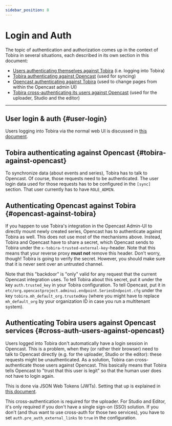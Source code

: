 ```yaml
---
sidebar_position: 8
---
```


# Login and Auth

The topic of authentication and authorization comes up in the context of Tobira in several situations, each described in its own section in this document:

- [Users authenticating themselves against Tobira](#user-login) (i.e. logging into Tobira)
- [Tobira authenticating against Opencast](#tobira-against-opencast) (used for syncing)
- [Opencast authenticating against Tobira](#opencast-against-tobira) (used to change pages from within the Opencast admin UI)
- [Tobira cross-authenticating its users against Opencast](#cross-auth-users-against-opencast) (used for the uploader, Studio and the editor)

---

## User login & auth {#user-login}

Users logging into Tobira via the normal web UI is discussed in [this document](./auth/user).




## Tobira authenticating against Opencast {#tobira-against-opencast}

To synchronize data (about events and series), Tobira has to talk to Opencast.
Of course, those requests need to be authenticated.
The user login data used for those requests has to be configured in the `[sync]` section.
That user currently has to have `ROLE_ADMIN`.


## Authenticating Opencast against Tobira {#opencast-against-tobira}

If you happen to use Tobira's integration in the Opencast Admin-UI
to directly mount newly created series, Opencast has to authenticate
against Tobira as well. This does not use most of the mechanisms above.
Instead, Tobira and Opencast have to share a secret, which Opencast
sends to Tobira under the `x-tobira-trusted-external-key`-header.
Note that this means that your reverse proxy **must not** remove this header.
Don't worry, though! Tobira is going to verify the secret.
However, you should make sure that it is never sent over an untrusted channel.

Note that this "backdoor" is "only" valid for any request that the current
Opencast integration uses. To tell Tobira about this secret,
put it under the key `auth.trusted_key` in your Tobira configuration.
To tell Opencast, put it in `etc/org.opencastproject.adminui.endpoint.SeriesEndpoint.cfg`
under the key `tobira.mh_default_org.trustedKey` (where you might have to replace `mh_default_org`
by your organization ID in case you run a multitenant system).


## Authenticating Tobira users against Opencast services {#cross-auth-users-against-opencast}

Users logged into Tobira don't automatically have a login session in Opencast.
This is a problem, when they (or rather their browser) need to talk to Opencast directly (e.g. for the uploader, Studio or the editor):
these requests might be unauthenticated.
As a solution, Tobira can cross-authenticate those users against Opencast.
This basically means that Tobira tells Opencast to "trust that this user is legit" so that the human user does not have to login again.

This is done via JSON Web Tokens (JWTs).
Setting that up is explained in [this document](./auth/jwt).

This cross-authentication is required for the uploader.
For Studio and Editor, it's only required if you don't have a single sign-on (SSO) solution.
If you don't (and thus want to use cross-auth for those two services), you have to set `auth.pre_auth_external_links` to `true` in the configuration.
